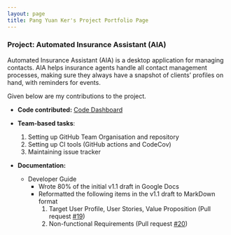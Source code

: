 ```yaml
---
layout: page
title: Pang Yuan Ker's Project Portfolio Page
---
```


### Project: Automated Insurance Assistant (AIA)

Automated Insurance Assistant (AIA) is a desktop application for managing contacts. 
AIA helps insurance agents handle all contact management processes, making sure they always have a 
snapshot of clients’ profiles on hand, with reminders for events.

Given below are my contributions to the project.

- **Code contributed:** 
  [Code Dashboard](https://nus-cs2103-ay2122s2.github.io/tp-dashboard/?search=pyk595&breakdown=true)
  
- **Team-based tasks**:
    1. Setting up GitHub Team Organisation and repository
    2. Setting up CI tools (GitHub actions and CodeCov)
    3. Maintaining issue tracker
  
- **Documentation:**
    - Developer Guide
        - Wrote 80% of the initial v1.1 draft in Google Docs
        - Reformatted the following items in the v1.1 draft to MarkDown format
            1. Target User Profile, User Stories, Value Proposition
               (Pull request [#19](https://github.com/AY2122S2-CS2103T-T17-3/tp/pull/19))
            2. Non-functional Requirements
               (Pull request [#20](https://github.com/AY2122S2-CS2103T-T17-3/tp/pull/20))

